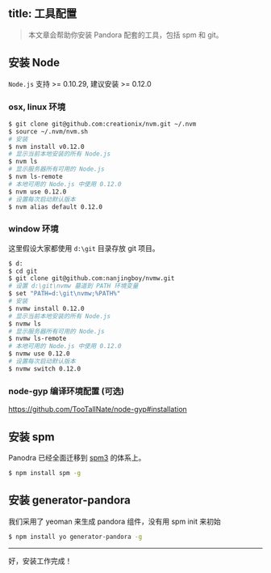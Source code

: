 title: 工具配置
---


> 本文章会帮助你安装 Pandora 配套的工具，包括 spm 和 git。

## 安装 Node

`Node.js` 支持 >= 0.10.29, 建议安装 >= 0.12.0

### osx, linux 环境

```bash
$ git clone git@github.com:creationix/nvm.git ~/.nvm
$ source ~/.nvm/nvm.sh
# 安装
$ nvm install v0.12.0
# 显示当前本地安装的所有 Node.js
$ nvm ls 
# 显示服务器所有可用的 Node.js
$ nvm ls-remote
# 本地可用的 Node.js 中使用 0.12.0
$ nvm use 0.12.0
# 设置每次启动默认版本
$ nvm alias default 0.12.0
```

### window 环境

这里假设大家都使用 `d:\git` 目录存放 git 项目。

```bash
$ d:
$ cd git
$ git clone git@github.com:nanjingboy/nvmw.git
# 设置 d:\git\nvmw 墓道到 PATH 环境变量
$ set "PATH=d:\git\nvmw;%PATH%"
# 安装
$ nvmw install 0.12.0
# 显示当前本地安装的所有 Node.js
$ nvmw ls 
# 显示服务器所有可用的 Node.js
$ nvmw ls-remote
# 本地可用的 Node.js 中使用 0.12.0
$ nvmw use 0.12.0
# 设置每次启动默认版本
$ nvmw switch 0.12.0
```

### node-gyp 编译环境配置 (可选)

https://github.com/TooTallNate/node-gyp#installation

## 安装 spm

Panodra 已经全面迁移到 [spm3](http://10.5.121.139:3001) 的体系上。

```bash
$ npm install spm -g
```

## 安装 generator-pandora

我们采用了 yeoman 来生成 pandora 组件，没有用 spm init 来初始

```bash
$ npm install yo generator-pandora -g
```

---

好，安装工作完成！
